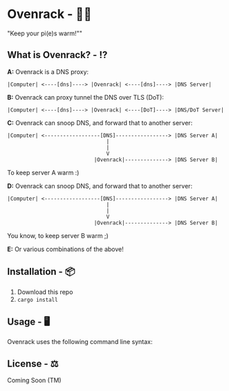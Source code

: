# Ovenrack - 🍳🥧
"Keep your pi(e)s warm!""

## What is Ovenrack? - ⁉️
**A:** Ovenrack is a DNS proxy:
```
|Computer| <----[dns]----> |Ovenrack| <----[dns]----> |DNS Server|
```

**B:** Ovenrack can proxy tunnel the DNS over TLS (DoT):
```
|Computer| <----[dns]----> |Ovenrack| <----[DoT]----> |DNS/DoT Server|
```

**C:** Ovenrack can snoop DNS, and forward that to another server:
```
|Computer| <------------------[DNS]-----------------> |DNS Server A|
                                |
                                |
                                V
                            |Ovenrack|--------------> |DNS Server B|
```
To keep server A warm :)

**D:** Ovenrack can snoop DNS, and forward that to another server:
```
|Computer| <------------------[DNS]-----------------> |DNS Server A|
                                |
                                |
                                V
                            |Ovenrack|--------------> |DNS Server B|
```
You know, to keep server B warm ;)

**E:** Or various combinations of the above!

## Installation - 📦
1. Download this repo
2. `cargo install`

## Usage - 🖥️
Ovenrack uses the following command line syntax:


## License - ⚖️
Coming Soon (TM)
